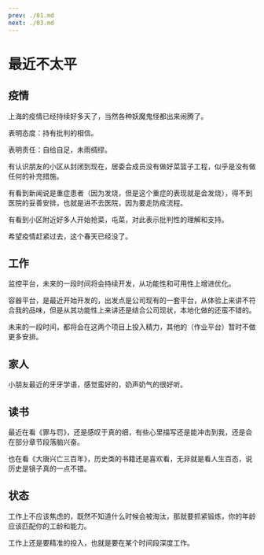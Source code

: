 ```yaml
---
prev: ./01.md
next: ./03.md
---
```


# 最近不太平

## 疫情

上海的疫情已经持续好多天了，当然各种妖魔鬼怪都出来闹腾了。

表明态度：持有批判的相信。

表明责任：自给自足，未雨绸缪。

有认识朋友的小区从封闭到现在，居委会成员没有做好菜篮子工程，似乎是没有做任何的补充措施。

有看到新闻说是重症患者（因为发烧，但是这个重症的表现就是会发烧），得不到医院的妥善安排，也就是进不去医院，因为要走防疫流程。

有看到小区附近好多人开始抢菜，屯菜，对此表示批判性的理解和支持。

希望疫情赶紧过去，这个春天已经没了。

## 工作

监控平台，未来的一段时间将会持续开发，从功能性和可用性上增进优化。

容器平台，是最近开始开发的，出发点是公司现有的一套平台，从体验上来讲不符合我的品味，但是从其功能性上来讲还是结合公司现状，本地化做的还蛮不错的。

未来的一段时间，都将会在这两个项目上投入精力，其他的（作业平台）暂时不做更多安排。

## 家人

小朋友最近的牙牙学语，感觉蛮好的，奶声奶气的很好听。

## 读书

最近在看《罪与罚》，还是感叹于真的细，有些心里描写还是能冲击到我，还是会在部分章节段落脑兴奋。

也在看《大唐兴亡三百年》，历史类的书籍还是喜欢看，无非就是看人生百态，说历史是镜子真的一点不错。

## 状态

工作上不应该焦虑的，既然不知道什么时候会被淘汰，那就要抓紧锻炼，你的年龄应该匹配你的工龄和能力。

工作上还是要精准的投入，也就是要在某个时间段深度工作。
